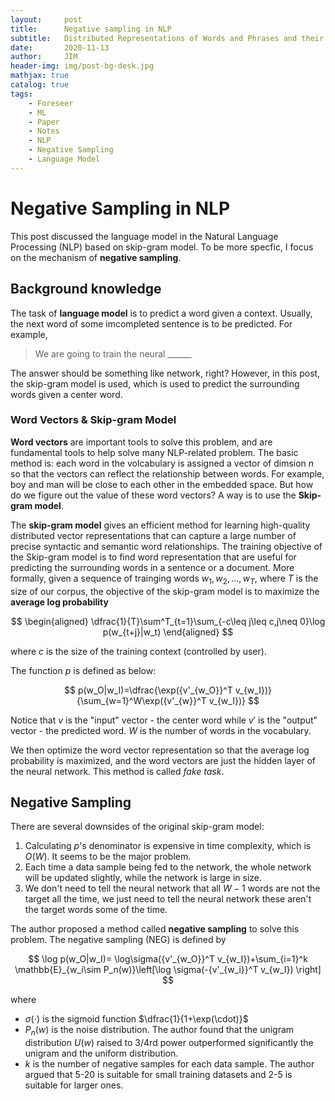 ```yaml
---
layout:     post
title:      Negative sampling in NLP
subtitle:   Distributed Representations of Words and Phrases and their Compositionality
date:       2020-11-13
author:     JIM
header-img: img/post-bg-desk.jpg
mathjax: true
catalog: true
tags:
    - Foreseer
    - ML
    - Paper
    - Notes
    - NLP
    - Negative Sampling
    - Language Model
---
```


# Negative Sampling in NLP
This post discussed the language model in the Natural Language Processing (NLP) based on skip-gram model. To be more specfic, I focus on the mechanism of **negative sampling**.
## Background knowledge

The task of **language model** is to predict a word given a context. Usually, the next word of some imcompleted sentence is to be predicted. For example,

> We are going to train the neural ______

The answer should be something like network, right?
However, in this post, the skip-gram model is used, which is used to predict the surrounding words given a center word. 

### Word Vectors & Skip-gram Model

**Word vectors** are important tools to solve this problem, and are fundamental tools to help solve many NLP-related problem. The basic method is: each word in the volcabulary is assigned a vector of dimsion $n$ so that the vectors can reflect the relationship between words. For example, boy and man will be close to each other in the embedded space. But how do we figure out the value of these word vectors? A way is to use the **Skip-gram model**.


The **skip-gram model** gives an efficient method for learning high-quality distributed vector representations that can capture a large number of precise syntactic and semantic word relationships. The training objective of the Skip-gram model is to find word representation that are useful for predicting the surrounding words in a sentence or a document. More formally, given a sequence of trainging words $w_1,w_2,...,w_T$, where $T$ is the size of our corpus, the objective of the skip-gram model is to maximize the **average log probability**

$$
\begin{aligned}
\dfrac{1}{T}\sum^T_{t=1}\sum_{-c\leq j\leq c,j\neq 0}\log p(w_{t+j}|w_t)    
\end{aligned}
$$

where $c$ is the size of the training context (controlled by user).

The function $p$ is defined as below:

$$
p(w_O|w_I)=\dfrac{\exp({v'_{w_O}}^T v_{w_I})}{\sum_{w=1}^W\exp({v'_{w}}^T v_{w_I})}
$$

Notice that $v$ is the "input" vector - the center word while $v'$ is the "output" vector - the predicted word. $W$ is the number of words in the vocabulary.

We then optimize the word vector representation so that the average log probability is maximized, and the word vectors are just the hidden layer of the neural network. This method is called *fake task*.

## Negative Sampling
There are several downsides of the original skip-gram model:

1. Calculating $p$'s denominator is expensive in time complexity, which is $O(W)$. It seems to be the major problem.
2. Each time a data sample being fed to the network, the whole network will be updated slightly, while the network is large in size.
3. We don't need to tell the neural network that all $W-1$ words are not the target all the time, we just need to tell the neural network these aren't the target words some of the time.
   
The author proposed a method called **negative sampling** to solve this problem. The negative sampling (NEG) is defined by 

$$
\log p(w_O|w_I)= \log\sigma({v'_{w_O}}^T v_{w_I})+\sum_{i=1}^k \mathbb{E}_{w_i\sim P_n(w)}\left[\log \sigma(-{v'_{w_i}}^T v_{w_I}) \right]
$$

where 
* $\sigma(\cdot)$ is the sigmoid function $\dfrac{1}{1+\exp(\cdot)}$
* $P_n(w)$ is the noise distribution. The author found that the unigram distribution $U(w)$ raised to $3/4$rd power outperformed significantly the unigram and the uniform distribution. 
* $k$ is the number of negative samples for each data sample. The author argued that 5-20 is suitable for small training datasets and 2-5 is suitable for larger ones.